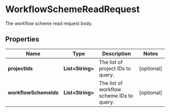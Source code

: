

# WorkflowSchemeReadRequest

The workflow scheme read request body.

## Properties

| Name | Type | Description | Notes |
|------------ | ------------- | ------------- | -------------|
|**projectIds** | **List&lt;String&gt;** | The list of project IDs to query. |  [optional] |
|**workflowSchemeIds** | **List&lt;String&gt;** | The list of workflow scheme IDs to query. |  [optional] |



